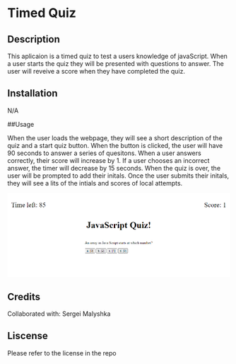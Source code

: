 # Timed Quiz

## Description
This aplicaion is a timed quiz to test a users knowledge of javaScript. When a user starts the quiz they will be presented with questions to answer. The user will reveive a score when they have completed the quiz.

## Installation

N/A

##Usage

When the user loads the webpage, they will see a short description of the quiz and a start quiz button. When the button is clicked, the user will have 90 seconds to answer a series of quesitons. When a user answers correctly, their score will increase by 1. If a user chooses an incorrect answer, the timer will decrease by 15 seconds. When the quiz is over, the user will be prompted to add their initals. Once the user submits their initals, they will see a lits of the intials and scores of local attempts.

![webpage preview](assets/timedquiz.png)

## Credits
Collaborated with: Sergei Malyshka

## Liscense
Please refer to the license in the repo